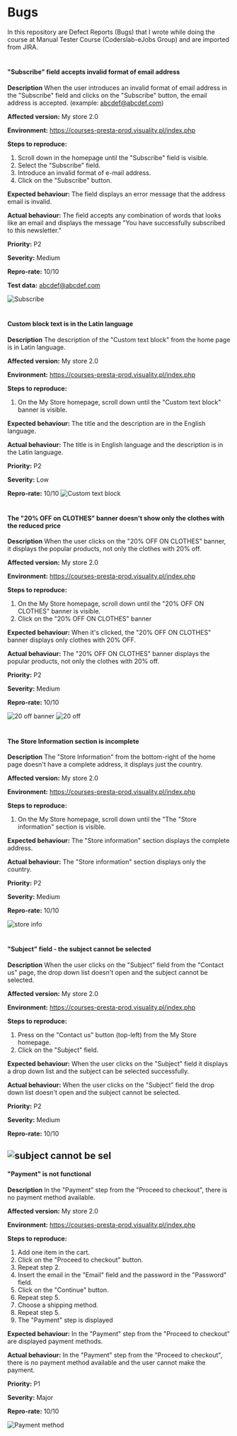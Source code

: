 # Bugs
In this repository are Defect Reports (Bugs) that I wrote while doing the course at Manual Tester Course (Coderslab-eJobs Group) and are imported from JIRA.
#
#### "Subscribe" field accepts invalid format of email address
**Description**  When the user introduces an invalid format of email address in the "Subscribe" field and clicks on the "Subscribe" button, the email address is accepted. (example: abcdef@abcdef.com)

**Affected version:**  My store 2.0

**Environment:** https://courses-presta-prod.visuality.pl/index.php

**Steps to reproduce:**
1. Scroll down in the homepage until the "Subscribe" field is visible.
2. Select the "Subscribe" field.
3. Introduce an invalid format of e-mail address.
4. Click on the "Subscribe" button.

**Expected behaviour:** The field displays an error message that the address email is invalid.

**Actual behaviour:** The field accepts any combination of words that looks like an email and displays the message "You have successfully subscribed to this newsletter."

**Priority:** P2

**Severity:** Medium

**Repro-rate:** 10/10

**Test data:** abcdef@abcdef.com

![Subscribe](https://user-images.githubusercontent.com/117184407/199756296-7ff4ab14-77ca-440c-812d-d33db5da5256.png)
#
#### Custom block text is in the Latin language
**Description**  The description of the "Custom text block" from the home page is in Latin language.

**Affected version:**  My store 2.0

**Environment:** https://courses-presta-prod.visuality.pl/index.php

**Steps to reproduce:**
1. On the My Store homepage, scroll down until the "Custom text block" banner is visible.

**Expected behaviour:** The title and the description are in the English language.

**Actual behaviour:** The title is in English language and the description is in the Latin language.

**Priority:** P2

**Severity:** Low

**Repro-rate:** 10/10
![Custom text block](https://user-images.githubusercontent.com/117184407/199785534-effe13c1-45f4-48c3-a360-4e38bba3c51f.png)
#
#### The "20% OFF on CLOTHES" banner doesn't show only the clothes with the reduced price
**Description**  When the user clicks on the "20% OFF ON CLOTHES" banner, it displays the popular products, not only the clothes with 20% off.

**Affected version:**  My store 2.0

**Environment:** https://courses-presta-prod.visuality.pl/index.php

**Steps to reproduce:**
1. On the My Store homepage, scroll down until the "20% OFF ON CLOTHES" banner is visible.
2. Click on the "20% OFF ON CLOTHES" banner

**Expected behaviour:** When it's clicked, the "20% OFF ON CLOTHES" banner displays only clothes with 20% OFF.

**Actual behaviour:** The "20% OFF ON CLOTHES" banner displays the popular products, not only the clothes with 20% off.

**Priority:** P2

**Severity:** Medium

**Repro-rate:** 10/10

![20 off banner](https://user-images.githubusercontent.com/117184407/199985750-b1b29040-56ce-4c9d-8f3f-a6aaf4897da8.png)
![20 off](https://user-images.githubusercontent.com/117184407/199985765-3ba37967-d353-449c-a600-98b99fda1f16.png)
#
#### The Store Information section is incomplete
**Description**  The "Store Information" from the bottom-right of the home page doesn't have a complete address, it displays just the country.

**Affected version:**  My store 2.0

**Environment:** https://courses-presta-prod.visuality.pl/index.php

**Steps to reproduce:**
1. On the My Store homepage, scroll down until the "The "Store information" section is visible.

**Expected behaviour:** The "Store information" section displays the complete address.

**Actual behaviour:** The "Store information" section displays only the country.

**Priority:** P2

**Severity:** Medium

**Repro-rate:** 10/10

![store info](https://user-images.githubusercontent.com/117184407/199990077-9dd367ae-25ca-4dee-b4a1-de02dedf8813.png)
#
#### "Subject" field - the subject cannot be selected
**Description**  When the user clicks on the "Subject" field from the "Contact us" page, the drop down list doesn't open and the subject cannot be selected.

**Affected version:**  My store 2.0

**Environment:** https://courses-presta-prod.visuality.pl/index.php

**Steps to reproduce:**
1. Press on the "Contact us" button (top-left) from the My Store homepage.
2. Click on the "Subject" field.

**Expected behaviour:** When the user clicks on the "Subject" field it displays a drop down list and the subject can be selected successfully.

**Actual behaviour:** When the user clicks on the "Subject" field the drop down list doesn't open and the subject cannot be selected.

**Priority:** P2

**Severity:** Medium

**Repro-rate:** 10/10

![subject cannot be sel](https://user-images.githubusercontent.com/117184407/200003499-84b59689-1457-4e81-9a80-1e158144c837.png)
---

#### "Payment" is not functional
**Description**  In the "Payment" step from the "Proceed to checkout", there is no payment method available.

**Affected version:**  My store 2.0

**Environment:** https://courses-presta-prod.visuality.pl/index.php

**Steps to reproduce:**
1. Add one item in the cart.
2. Click on the "Proceed to checkout" button.
3. Repeat step 2.
4. Insert the email in the "Email" field and the password in the "Password" field.
5. Click on the "Continue" button. 
6. Repeat step 5.
7. Choose a shipping method.
8. Repeat step 5. 
9. The "Payment" step is displayed

**Expected behaviour:** In the "Payment" step from the "Proceed to checkout" are displayed payment methods. 

**Actual behaviour:** In the "Payment" step from the "Proceed to checkout", there is no payment method available and the user cannot make the payment.

**Priority:** P1

**Severity:** Major

**Repro-rate:** 10/10

![Payment method](https://user-images.githubusercontent.com/117184407/200046592-5eabf20b-0ae1-433e-b2e7-6c472049c750.png)




